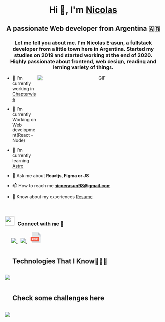 <h1 align="center">Hi 👋, I'm <a href="https://github.com/ErasunN" target="blank">
Nicolas</a></h1>
<h2 align="center">A passionate Web developer from Argentina &#127462;&#127479</h3>

<h3 align="center">Let me tell you about me. I'm Nicolas Erasun, a fullstack developer from a little town here in Argentina. Started my studies on 2019 and started working at the end of 2020. <br/> Highly passionate about frontend, web design, reading and lerning variety of things.</h4>

<a target="_blank" align="center">
  <img align="right" top="500" height="300" width="400" alt="GIF" src="https://media.giphy.com/media/SWoSkN6DxTszqIKEqv/giphy.gif">
</a>

- 🔭 I’m currently working in <a href="https://www.linkedin.com/company/chapterwise-io/" target="blank">Chapterwise</a>

- 🌱 I’m currently Working on Web development(React - Node)

- 🌱 I’m currently learning <a href="https://docs.astro.build/en/getting-started/">Astro</a>

- 💬 Ask me about **Reactjs, Figma or JS**

- 📫 How to reach me **nicoerasun98@gmail.com**

- 📄 Know about my experiences <a href="https://github.com/ErasunN/ErasunN/blob/main/CV-Nicolas%20Erasun.pdf" target="blank">Resume</a>
<br/>
<h3 align="" > <img src="https://media.giphy.com/media/iY8CRBdQXODJSCERIr/giphy.gif" width="30" height="30" style="margin-right: 10px;">Connect with me 🤝 </h3>

<p align="">
 	<div align=""  class="icons-social" style="margin-left: 10px;">
        <a style="margin-left: 10px;"  target="_blank" href="https://www.linkedin.com/in/nerasun/">
			<img src="https://img.icons8.com/doodle/40/000000/linkedin--v2.png">
		</a>
        <a style="margin-left: 10px;" target="_blank" href="https://github.com/ErasunN">
			<img src="https://img.icons8.com/doodle/40/000000/github--v1.png">
		</a>
		<a style="margin-left: 10px;" target="_blank" href="https://github.com/ErasunN/ErasunN/blob/main/CV-Nicolas%20Erasun.pdf">
			<img style="width: 36px" src="./assets/icons/pdf.png" >
		</a>
	</div>
</p>

<!--h1 without bottom border-->
<div id="user-content-toc">
  <ul align="">
    <summary><h2 style="display: inline-block">Technologies That I Know👨🏻‍💻</h2></summary>
  </ul>
</div>
<!--tech stack icons-->
<p align="">
  <a href="https://skillicons.dev">
    <img src="https://skillicons.dev/icons?i=git,css,discord,docker,express,figma,firebase,github,html,js,md,materialui,mysql,nextjs,nodejs,postman,react,tailwind,ts,vscode&perline=20" />
  </a>
</p>

<!--h1 without bottom border-->
<div id="user-content-toc">
  <ul align="">
    <summary><h2 style="display: inline-block">Check some challenges here</h2></summary>
  </ul>
</div>
<!--tech stack icons-->
<p align="">
  <a href="https://www.codewars.com/users/ErasunN">
    <img src="https://www.codewars.com/users/ErasunN/badges/large" />
  </a>
</p>
